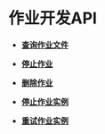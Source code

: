 # 作业开发API<a name="dgc_02_0062"></a>

-   **[查询作业文件](查询作业文件.md)**  

-   **[停止作业](停止作业-2.md)**  

-   **[删除作业](删除作业-3.md)**  

-   **[停止作业实例](停止作业实例.md)**  

-   **[重试作业实例](重试作业实例.md)**  


